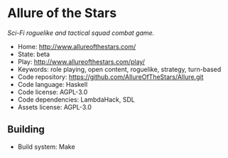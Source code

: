 # Allure of the Stars

_Sci-Fi roguelike and tactical squad combat game._

- Home: http://www.allureofthestars.com/
- State: beta
- Play: http://www.allureofthestars.com/play/
- Keywords: role playing, open content, roguelike, strategy, turn-based
- Code repository: https://github.com/AllureOfTheStars/Allure.git
- Code language: Haskell
- Code license: AGPL-3.0
- Code dependencies: LambdaHack, SDL
- Assets license: AGPL-3.0

## Building

- Build system: Make
